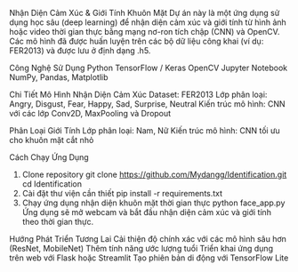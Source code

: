  Nhận Diện Cảm Xúc & Giới Tính Khuôn Mặt
Dự án này là một ứng dụng sử dụng học sâu (deep learning) để nhận diện cảm xúc và giới tính từ hình ảnh hoặc video thời gian thực bằng mạng nơ-ron tích chập (CNN) và OpenCV. Các mô hình đã được huấn luyện trên các bộ dữ liệu công khai (ví dụ: FER2013) và được lưu ở định dạng .h5.

 Công Nghệ Sử Dụng
Python
TensorFlow / Keras
OpenCV
Jupyter Notebook
NumPy, Pandas, Matplotlib

 Chi Tiết Mô Hình
Nhận Diện Cảm Xúc
Dataset: FER2013
Lớp phân loại: Angry, Disgust, Fear, Happy, Sad, Surprise, Neutral
Kiến trúc mô hình: CNN với các lớp Conv2D, MaxPooling và Dropout

Phân Loại Giới Tính
Lớp phân loại: Nam, Nữ
Kiến trúc mô hình: CNN tối ưu cho khuôn mặt cắt nhỏ

 Cách Chạy Ứng Dụng
1. Clone repository
git clone https://github.com/Mydangg/Identification.git
cd Identification
2. Cài đặt thư viện cần thiết
pip install -r requirements.txt
3. Chạy ứng dụng nhận diện khuôn mặt thời gian thực
python face_app.py
Ứng dụng sẽ mở webcam và bắt đầu nhận diện cảm xúc và giới tính theo thời gian thực.

 Hướng Phát Triển Tương Lai
Cải thiện độ chính xác với các mô hình sâu hơn (ResNet, MobileNet)
Thêm tính năng ước lượng tuổi
Triển khai ứng dụng trên web với Flask hoặc Streamlit
Tạo phiên bản di động với TensorFlow Lite
